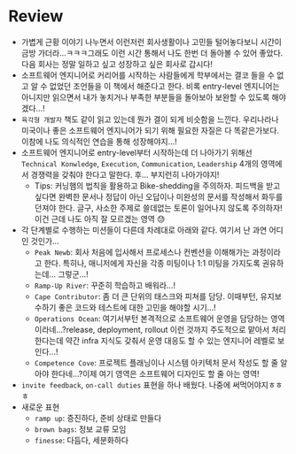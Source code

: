 # Review
- 가볍게 근황 이야기 나누면서 이런저런 회사생활이나 고민들 털어놓다보니 시간이 금방 가더라...ㅋㅋㅋ그래도 이런 시간 통해서 나도 한번 더 돌아볼 수 있어 좋았다. 다음 회사는 정말 일하고 싶고 성장하고 싶은 회사로 갑시다!
- 소프트웨어 엔지니어로 커리어를 시작하는 사람들에게 학부에서는 결코 들을 수 없고 알 수 없었던 조언들을 이 책에서 해준다고 한다. 비록 entry-level 엔지니어는 아니지만 읽으면서 내가 놓치거나 부족한 부분들을 돌아보아 보완할 수 있도록 해야겠다...!
- `육각형 개발자` 책도 같이 읽고 있는데 뭔가 결이 되게 비슷함을 느낀다. 우리나라나 미국이나 좋은 소프트웨어 엔지니어가 되기 위해 필요한 자질은 다 똑같은가보다. 이참에 나도 의식적인 연습을 통해 성장해야지...!
- 소프트웨어 엔지니어로 entry-level부터 시작하는데 더 나아가기 위해선 `Technical Konwledge`, `Execution`, `Communication`, `Leadership` 4개의 영역에서 경쟁력을 갖춰야 한다고 말한다. 후... 부지런히 나아가야지!
    - Tips: 커닝햄의 법칙을 활용하고 Bike-shedding을 주의하자. 피드백을 받고 싶다면 완벽한 문서나 정답이 아닌 오답이나 미완성의 문서를 작성해서 화두를 던져야 한다. 글구, 사소한 주제로 쓸데없는 토론이 일어나지 않도록 주의하자!이건 근데 나도 아직 잘 모르겠는 영역 :sweat:
- 각 단계별로 수행하는 미션들이 다른데 차례대로 아래와 같다. 여기서 난 과연 어디인 것인가...
    - `Peak Newb`: 회사 처음에 입사해서 프로세스나 컨벤션을 이해해가는 과정이라고 한다. 특히나, 매니저에게 자신을 각종 미팅이나 1:1 미팅을 가지도록 권유하는데... 그렇군...!
    - `Ramp-Up River`: 꾸준히 학습하고 배워라...!
    - `Cape Contributor`: 좀 더 큰 단위의 태스크와 피쳐를 담당. 이때부턴, 유지보수하기 좋은 코드와 테스트에 대한 고민을 해야할 시기...!
    - `Operations Ocean`: 여기서부턴 본격적으로 소프트웨어 운영을 담당하는 영역이라네...?release, deployment, rollout 이런 것까지 주도적으로 맡아서 처리한다는데 약간 infra 지식도 갖춰서 운영 대응도 할 수 있는 엔지니어 레벨로 보인다...!
    - `Competence Cove`: 프로젝트 플래닝이나 시스템 아키텍처 문서 작성도 할 줄 알아야 한다네...?이제 여기 영역은 소프트웨어 디자인도 할 줄 아는 영역!
- `invite feedback`, `on-call duties` 표현을 하나 배웠다. 나중에 써먹어야지ㅎㅎㅎ
- 새로운 표현
   - `ramp up`: 증진하다, 준비 상태로 만들다
   - `brown bags`: 정보 교류 모임
   -  `finesse`: 다듬다, 세분화하다